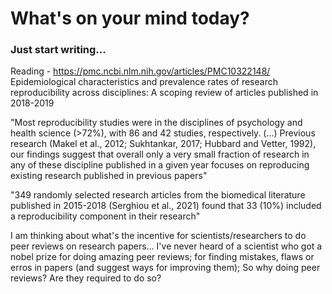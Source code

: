 # What's on your mind today?

### Just start writing...

Reading - https://pmc.ncbi.nlm.nih.gov/articles/PMC10322148/
Epidemiological characteristics and prevalence rates of research reproducibility across disciplines: A scoping review of articles published in 2018-2019


"Most reproducibility studies were in the disciplines of psychology and health science (>72%), with 86 and 42 studies, respectively. (...) Previous research (Makel et al., 2012; Sukhtankar, 2017; Hubbard and Vetter, 1992), our findings suggest that overall only a very small fraction of research in any of these discipline published in a given year focuses on reproducing existing research published in previous papers"


"349 randomly selected research articles from the biomedical literature published in 2015-2018 (Serghiou et al., 2021) found that 33 (10%) included a reproducibility component in their research"

I am thinking about what's the incentive for scientists/researchers to do peer reviews on research papers...
I've never heard of a scientist who got a nobel prize for doing amazing peer reviews; for finding mistakes, flaws or erros in papers (and suggest ways for improving them);
So why doing peer reviews? Are they required to do so?
